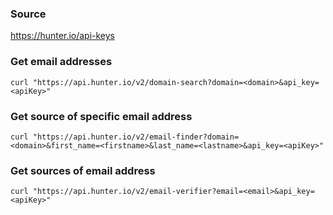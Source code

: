 ### Source
https://hunter.io/api-keys

### Get email addresses
```
curl "https://api.hunter.io/v2/domain-search?domain=<domain>&api_key=<apiKey>"
```

### Get source of specific email address 
```
curl "https://api.hunter.io/v2/email-finder?domain=<domain>&first_name=<firstname>&last_name=<lastname>&api_key=<apiKey>"
```

### Get sources of email address
```
curl "https://api.hunter.io/v2/email-verifier?email=<email>&api_key=<apiKey>"
```

